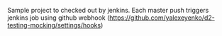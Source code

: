 Sample project to checked out by jenkins. 
Each master push triggers jenkins job using github webhook (https://github.com/yalexeyenko/d2-testing-mocking/settings/hooks)
